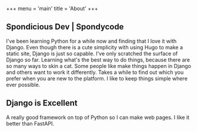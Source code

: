 +++
menu = 'main'
title = 'About'
+++

## Spondicious Dev | Spondycode


I've been learning Python for a while now and finding that I love it with Django. Even though there is a cute simplicity with using Hugo to make a static site, Django is just so capable. I've only scratched the surface of Django so far. Learning what's the best way to do things, because there are so many ways to skin a cat. Some people like make things happen in Django and others want to work it differently. Takes a while to find out which you prefer when you are new to the platform. I like to keep things simple where ever possible.


## Django is Excellent


A really good framework on top of Python so I can make web pages. I like it better than FastAPI.
